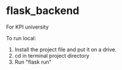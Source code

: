 # flask_backend
For KPI university


To run local:

1. Install the project file and put it on a drive.
2. cd in terminal project directory
3. Run "flask run"

